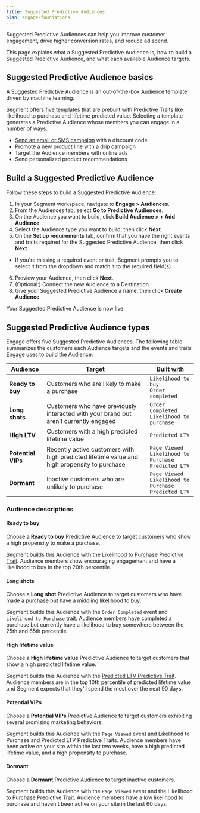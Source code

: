 ```yaml
---
title: Suggested Predictive Audiences
plan: engage-foundations
---
```


Suggested Predictive Audiences can help you improve customer engagement, drive higher conversion rates, and reduce ad spend.

This page explains what a Suggested Predictive Audience is, how to build a Suggested Predictive Audience, and what each available Audience targets.

## Suggested Predictive Audience basics

A Suggested Predictive Audience is an out-of-the-box Audience template driven by machine learning.

Segment offers [five templates](/docs/engage/audiences/predictive-traits/suggested-predictive-audiences/#suggested-predictive-audience-types) that are prebuilt with [Predictive Traits](/docs/engage/audiences/predictive-traits) like likelihood to purchase and lifetime predicted value. Selecting a template generates a Predictive Audience whose members you can engage in a number of ways:

- [Send an email or SMS campaign](/docs/engage/campaigns/) with a discount code
- Promote a new product line with a drip campaign
- Target the Audience members with online ads
- Send personalized product recommendations

## Build a Suggested Predictive Audience

Follow these steps to build a Suggested Predictive Audience:

1. In your Segment workspace, navigate to **Engage > Audiences**.
2. From the Audiences tab, select **Go to Predictive Audiences**.
3. On the Audience you want to build, click **Build Audience > + Add Audience**.
4. Select the Audience type you want to build, then click **Next**.
5. On the **Set up requirements** tab, confirm that you have the right events and traits required for the Suggested Predictive Audience, then click **Next**.
 - If you're missing a required event or trait, Segment prompts you to select it from the dropdown and match it to the required field(s).
6. Preview your Audience, then click **Next**.
7. (Optional:) Connect the new Audience to a Destination.
8. Give your Suggested Predictive Audience a name, then click **Create Audience**.

Your Suggested Predictive Audience is now live.

## Suggested Predictive Audience types

Engage offers five Suggested Predictive Audiences. The following table summarizes the customers each Audience targets and the events and traits Engage uses to build the Audience:

| Audience           | Target                                                                                       | Built with                                                       |
| ------------------ | -------------------------------------------------------------------------------------------- | ---------------------------------------------------------------- |
| **Ready to buy**   | Customers who are likely to make a purchase                                                  | `Likelihood to buy` <br> `Order completed`                       |
| **Long shots**     | Customers who have previously interacted with your brand but aren’t currently engaged        | `Order Completed` <br> `Likelihood to purchase`                  |
| **High LTV**       | Customers with a high predicted lifetime value                                               | `Predicted LTV`                                                  |
| **Potential VIPs** | Recently active customers with high predicted lifetime value and high propensity to purchase | `Page Viewed` <br> `Likelihood to Purchase` <br> `Predicted LTV` |
| **Dormant**        | Inactive customers who are unlikely to purchase                                              | `Page Viewed` <br> `Likelihood to Purchase` <br> `Predicted LTV` |


### Audience descriptions

#### Ready to buy

Choose a **Ready to buy** Predictive Audience to target customers who show a high propensity to make a purchase.

Segment builds this Audience with the [Likelihood to Purchase Predictive Trait](/docs/engage/audiences/predictive-traits//#likelihood-to-purchase). Audience members show encouraging engagement and have a likelihood to buy in the top 20th percentile. 

#### Long shots

Choose a **Long shot** Predictive Audience to target customers who have made a purchase but have a middling likelihood to buy.

Segment builds this Audience with the `Order Completed` event and `Likelihood to Purchase` trait. Audience members have completed a purchase but currently have a likelihood to buy somewhere between the 25th and 65th percentile. 

#### High lifetime value

Choose a **High lifetime value** Predictive Audience to target customers that show a high predicted lifetime value.

Segment builds this Audience with the [Predicted LTV Predictive Trait](/docs/engage/audiences/predictive-traits//#predicted-lifetime-value). Audience members are in the top 10th percentile of predicted lifetime value and Segment expects that they'll spend the most over the next 90 days.

#### Potential VIPs

Choose a **Potential VIPs** Predictive Audience to target customers exhibiting several promising marketing behaviors.

Segment builds this Audience with the `Page Viewed` event and Likelihood to Purchase and Predicted LTV Predictive Traits. Audience members have been active on your site within the last two weeks, have a high predicted lifetime value, and a high propensity to purchase. 

#### Dormant

Choose a **Dormant** Predictive Audience to target inactive customers. 

Segment builds this Audience with the `Page Viewed` event and the Likelihood to Purchase Predictive Trait. Audience members have a low likelihood to purchase and haven't been active on your site in the last 60 days.
